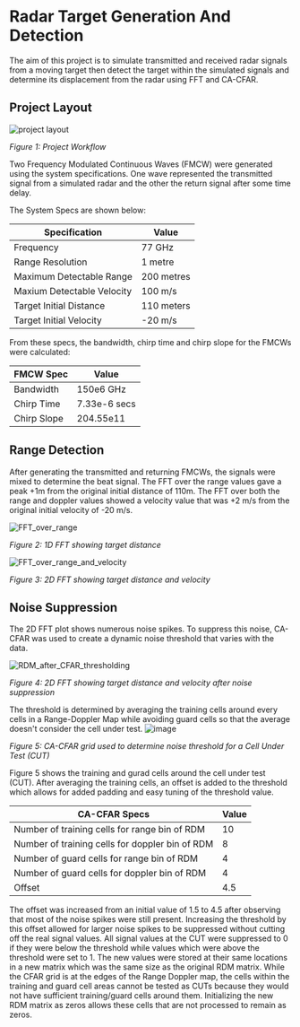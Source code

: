 # Radar Target Generation And Detection
The aim of this project is to simulate transmitted and received radar signals from a moving target then detect the target within the simulated signals and determine its displacement from the radar using FFT and CA-CFAR.

## Project Layout

![project layout](https://github.com/Anna-LeeMcLean/radar_target_generation_and_detection/assets/60242931/15b9431f-ba12-4200-956b-4f8a387de3d3)

*Figure 1: Project Workflow*

Two Frequency Modulated Continuous Waves (FMCW) were generated using the system specifications. One wave represented the transmitted signal from a simulated radar and the other the return signal after some time delay.

The System Specs are shown below:

|Specification| Value |
|-|-|
|Frequency| 77 GHz|
| Range Resolution | 1 metre |
| Maximum Detectable Range | 200 metres |
| Maxium Detectable Velocity | 100 m/s |
| Target Initial Distance | 110 meters |
| Target Initial Velocity | -20 m/s |

From these specs, the bandwidth, chirp time and chirp slope for the FMCWs were calculated:

| FMCW Spec | Value |
|-|-|
| Bandwidth | 150e6 GHz |
| Chirp Time | 7.33e-6 secs |
| Chirp Slope | 204.55e11 |

## Range Detection
After generating the transmitted and returning FMCWs, the signals were mixed to determine the beat signal. The FFT over the range values gave a peak +1m from the original initial distance of 110m. The FFT over both the range and doppler values showed a velocity value that was +2 m/s from the original initial velocity of -20 m/s.

![FFT_over_range](https://github.com/Anna-LeeMcLean/radar_target_generation_and_detection/assets/60242931/885d1b68-8753-42d9-b2ef-cdf38ebf00e5)

*Figure 2: 1D FFT showing target distance*

![FFT_over_range_and_velocity](https://github.com/Anna-LeeMcLean/radar_target_generation_and_detection/assets/60242931/3a8d3577-90ea-47ae-84d0-6df01749b3b9)

*Figure 3: 2D FFT showing target distance and velocity*

## Noise Suppression
The 2D FFT plot shows numerous noise spikes. To suppress this noise, CA-CFAR was used to create a dynamic noise threshold that varies with the data.

![RDM_after_CFAR_thresholding](https://github.com/Anna-LeeMcLean/radar_target_generation_and_detection/assets/60242931/e2a6562f-7427-43e6-a3ad-6c629bef0fa9)

*Figure 4: 2D FFT showing target distance and velocity after noise suppression*

The threshold is determined by averaging the training cells around every cells in a Range-Doppler Map while avoiding guard cells so that the average doesn't consider the cell under test.
![image](https://github.com/Anna-LeeMcLean/radar_target_generation_and_detection/assets/60242931/a49343fa-dc2f-41fa-bcaa-c1d24cee2d6e)

*Figure 5: CA-CFAR grid used to determine noise threshold for a Cell Under Test (CUT)*

Figure 5 shows the training and gurad cells around the cell under test (CUT). After averaging the training cells, an offset is added to the threshold which allows for added padding and easy tuning of the threshold value.  

| CA-CFAR Specs | Value |
|-|-|
| Number of training cells for range bin of RDM | 10 |
| Number of training cells for doppler bin of RDM | 8 |
| Number of guard cells for range bin of RDM | 4 |
| Number of guard cells for doppler bin of RDM | 4 |
| Offset | 4.5 |

The offset was increased from an initial value of 1.5 to 4.5 after observing that most of the noise spikes were still present. Increasing the threshold by this offset allowed for larger noise spikes to be suppressed without cutting off the real signal values. All signal values at the CUT were suppressed to 0 if they were below the threshold while values which were above the threshold were set to 1. The new values were stored at their same locations in a new matrix which was the same size as the original RDM matrix. While the CFAR grid is at the edges of the Range Doppler map, the cells within the training and guard cell areas cannot be tested as CUTs because they would not have sufficient training/guard cells around them. Initializing the new RDM matrix as zeros allows these cells that are not processed to remain as zeros.
